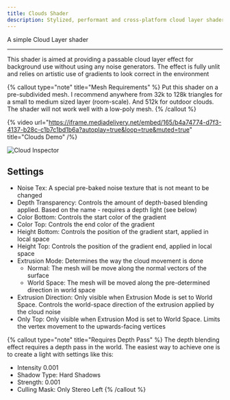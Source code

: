 ```yaml
---
title: Clouds Shader
description: Stylized, performant and cross-platform cloud layer shader
---
```


A simple Cloud Layer shader

---

This shader is aimed at providing a passable cloud layer effect for background use without using any noise generators. The effect is fully unlit and relies on artistic use of gradients to look correct in the environment

{% callout type="note" title="Mesh Requirements" %}
Put this shader on a pre-subdivided mesh. I recommend anywhere from 32k to 128k triangles for a small to medium sized layer (room-scale). And 512k for outdoor clouds. The shader will not work well with a low-poly mesh.
{% /callout %}


{% video url="https://iframe.mediadelivery.net/embed/165/b4a74774-d7f3-4137-b28c-c1b7c1bd1b6a?autoplay=true&loop=true&muted=true" title="Clouds Demo" /%}

![Cloud Inspector](/img/docs/vfx/clouds/clouds.png "Example setup used in the Demo world for the outdoor clouds")

## Settings

- Noise Tex: A special pre-baked noise texture that is not meant to be changed
- Depth Transparency: Controls the amount of depth-based blending applied. Based on the name - requires a depth light (see below)
- Color Bottom: Controls the start color of the gradient
- Color Top: Controls the end color of the gradient
- Height Bottom: Controls the position of the gradient start, applied in local space
- Height Top: Controls the position of the gradient end, applied in local space
- Extrusion Mode: Determines the way the cloud movement is done
  - Normal: The mesh will be move along the normal vectors of the surface
  - World Space: The mesh will be moved along the pre-determined direction in world space
- Extrusion Direction: Only visible when Extrusion Mode is set to World Space. Controls the world-space direction of the extrusion applied by the cloud noise
- Only Top: Only visible when Extrusion Mod is set to World Space. Limits the vertex movement to the upwards-facing vertices

{% callout type="note" title="Requires Depth Pass" %}
The depth blending effect requires a depth pass in the world. The easiest way to achieve one is to create a light with settings like this:

- Intensity 0.001
- Shadow Type: Hard Shadows
- Strength: 0.001
- Culling Mask: Only Stereo Left
{% /callout %}
